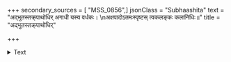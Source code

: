+++
secondary_sources = [ "MSS_0856",]
jsonClass = "Subhaashita"
text = "अद्भुतस्तक्र्पाथोधिर् अगाधी यस्य वर्धकः।  \nअक्षपादोऽतमःस्पृष्टस् त्वकलङ्कः कलानिधिः॥"
title = "अद्भुतस्तक्र्पाथोधिर्"

+++

<details><summary>Text</summary>

अद्भुतस्तक्र्पाथोधिर् अगाधी यस्य वर्धकः।  
अक्षपादोऽतमःस्पृष्टस् त्वकलङ्कः कलानिधिः॥
</details>
